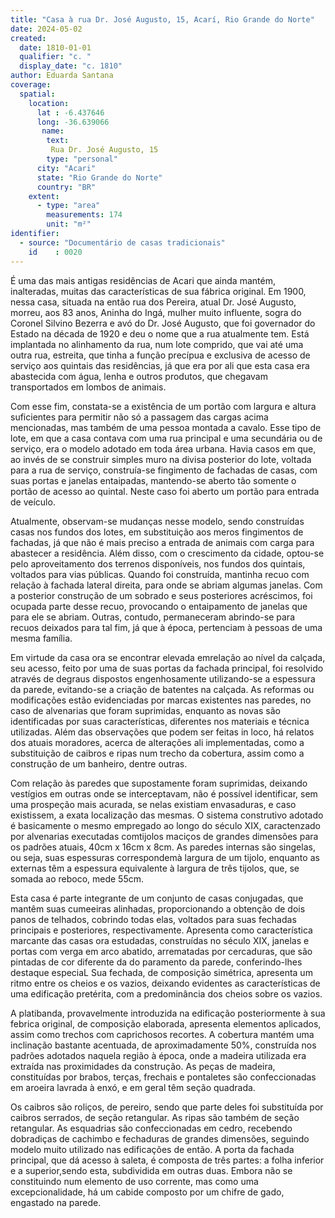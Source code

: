```yaml
---
title: "Casa à rua Dr. José Augusto, 15, Acarí, Rio Grande do Norte"
date: 2024-05-02
created:
  date: 1810-01-01
  qualifier: "c. "
  display_date: "c. 1810"
author: Eduarda Santana
coverage:
  spatial:
    location:
      lat : -6.437646
      long: -36.639066
       name: 
        text: 
         Rua Dr. José Augusto, 15
        type: "personal"
      city: "Acari"
      state: "Rio Grande do Norte"
      country: "BR"
    extent:
      - type: "area"
        measurements: 174
        unit: "m²"
identifier:
  - source: "Documentário de casas tradicionais"
    id    : 0020
---
```


É uma das mais antigas residências de Acari que ainda mantém, inalteradas, muitas das características de sua fábrica original. Em 1900, nessa casa, situada na então rua dos Pereira, atual Dr. José Augusto, morreu, aos 83 anos, Aninha do Ingá, mulher muito influente, sogra do Coronel Silvino Bezerra e avó do Dr. José Augusto, que foi governador do Estado na década de 1920 e deu o nome que a rua atualmente tem. Está implantada no alinhamento da rua, num lote comprido, que vai até uma outra rua, estreita, que tinha a função precípua e exclusiva de acesso de serviço aos quintais das residências, já que era por ali que esta casa era abastecida com água, lenha e outros produtos, que chegavam transportados em lombos de animais.

Com esse fim, constata-se a existência de um portão com largura e altura suficientes para permitir não só a passagem das cargas acima mencionadas, mas também de uma pessoa montada a cavalo. Esse tipo de lote, em que a casa contava com uma rua principal e uma secundária ou de serviço, era o modelo adotado em toda área urbana. Havia casos em que, ao invés de se construir simples muro na divisa posterior do lote, voltada para a rua de serviço, construía-se fingimento de fachadas de casas, com suas portas e janelas entaipadas, mantendo-se aberto tão somente o portão de acesso ao quintal. Neste caso foi aberto um portão para entrada de veículo.

Atualmente, observam-se mudanças nesse modelo, sendo construídas casas nos fundos dos lotes, em substituição aos meros fingimentos de fachadas, já que não é mais preciso a entrada de animais com carga para abastecer a residência. Além disso, com o crescimento da cidade, optou-se pelo aproveitamento dos terrenos disponíveis, nos fundos dos quintais, voltados para vias públicas. Quando foi construída, mantinha recuo com relação à fachada lateral direita, para onde se abriam algumas janelas. Com a posterior construção de um sobrado e seus posteriores acréscimos, foi ocupada parte desse recuo, provocando o entaipamento de janelas que para ele se abriam. Outras, contudo, permaneceram abrindo-se para recuos deixados para tal fim, já que à época, pertenciam à pessoas de uma mesma família.

Em virtude da casa ora se encontrar elevada emrelação ao nível da calçada, seu acesso, feito por uma de suas portas da fachada principal, foi resolvido através de degraus dispostos engenhosamente utilizando-se a espessura da parede, evitando-se a criação de batentes na calçada. As reformas ou modificações estão evidenciadas por marcas existentes nas paredes, no caso de alvenarias que foram suprimidas, enquanto as novas são identificadas por suas características, diferentes nos materiais e técnica utilizadas. Além das observações que podem ser feitas in loco, há relatos dos atuais moradores, acerca de alterações ali implementadas, como a substituição de caibros e ripas num trecho da cobertura, assim como a construção de um banheiro, dentre outras. 

Com relação às paredes que supostamente foram suprimidas, deixando vestígios em outras onde se interceptavam, não é possível identificar, sem uma prospeção mais acurada, se nelas existiam envasaduras, e caso existissem, a exata localização das mesmas. O sistema construtivo adotado é basicamente o mesmo empregado ao longo do século XIX, caractenzado por alvenarias executadas comtijolos maciços de grandes dimensões para os padrões atuais, 40cm x 16cm x 8cm. As paredes internas são singelas, ou seja, suas espessuras correspondemà largura de um tijolo, enquanto as externas têm a espessura equivalente à largura de três tijolos, que, se somada ao reboco, mede 55cm.

Esta casa é parte integrante de um conjunto de casas conjugadas, que mantêm suas cumeeiras alinhadas, proporcionando a obtenção de dois panos de telhados, cobrindo todas elas, voltados para suas fechadas principais e posteriores, respectivamente. Apresenta como característica marcante das casas ora estudadas, construídas no século XIX, janelas e portas com verga em arco abatido, arrematadas por cercaduras, que são pintadas de cor diferente da do paramento da parede, conferindo-lhes destaque especiaL Sua fechada, de composição simétrica, apresenta um ritmo entre os cheios e os vazios, deixando evidentes as características de uma edificação pretérita, com a predominância dos cheios sobre os vazios.

A platibanda, provavelmente introduzida na edificação posteriormente à sua febrica original, de composição elaborada, apresenta elementos aplicados, assim como trechos com caprichosos recortes. A cobertura mantém uma inclinação bastante acentuada, de aproximadamente 50%, construída nos padrões adotados naquela região à época, onde a madeira utilizada era extraída nas proximidades da construção. As peças de madeira, constituídas por brabos, terças, frechais e pontaletes são confeccionadas em aroeira lavrada à enxó, e em geral têm seção quadrada. 

Os caibros são roliços, de pereiro, sendo que parte deles foi substituída por caibros serrados, de seção retangular. As ripas são também de seção retangular. As esquadrias são confeccionadas em cedro, recebendo dobradiças de cachimbo e fechaduras de grandes dimensões, seguindo modelo muito utilizado nas edificações de então. A porta da fachada principal, que dá acesso à saleta, é composta de três partes: a folha inferior e a superior,sendo esta, subdividida em outras duas. Embora não se constituindo num elemento de uso corrente, mas como uma excepcionalidade, há um cabide composto por um chifre de gado, engastado na parede.
